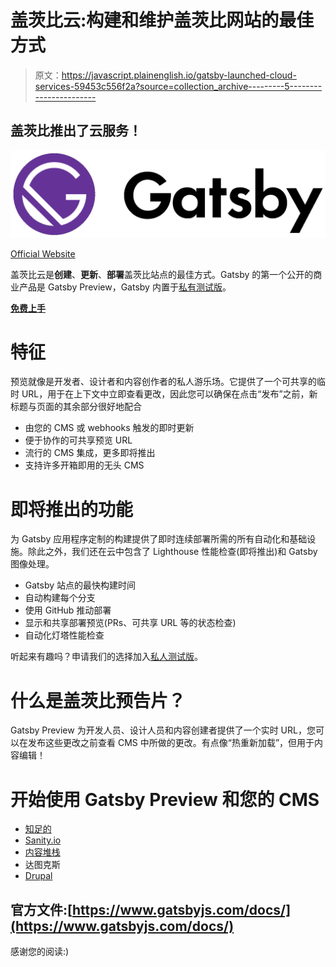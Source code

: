 # 盖茨比云:构建和维护盖茨比网站的最佳方式

> 原文：<https://javascript.plainenglish.io/gatsby-launched-cloud-services-59453c556f2a?source=collection_archive---------5----------------------->

## 盖茨比推出了云服务！

![](img/487a4fdcf4595b33efb517e944c9b7cb.png)

[Official Website](https://www.gatsbyjs.com/cloud/)

盖茨比云是**创建**、**更新**、**部署**盖茨比站点的最佳方式。Gatsby 的第一个公开的商业产品是 Gatsby Preview，Gatsby 内置于[私有测试版](https://www.gatsbyjs.com/builds-beta/)。

[**免费上手**](https://www.gatsbyjs.com/get-started)

# 特征

预览就像是开发者、设计者和内容创作者的私人游乐场。它提供了一个可共享的临时 URL，用于在上下文中立即查看更改，因此您可以确保在点击“发布”之前，新标题与页面的其余部分很好地配合

*   由您的 CMS 或 webhooks 触发的即时更新
*   便于协作的可共享预览 URL
*   流行的 CMS 集成，更多即将推出
*   支持许多开箱即用的无头 CMS

# 即将推出的功能

为 Gatsby 应用程序定制的构建提供了即时连续部署所需的所有自动化和基础设施。除此之外，我们还在云中包含了 Lighthouse 性能检查(即将推出)和 Gatsby 图像处理。

*   Gatsby 站点的最快构建时间
*   自动构建每个分支
*   使用 GitHub 推动部署
*   显示和共享部署预览(PRs、可共享 URL 等的状态检查)
*   自动化灯塔性能检查

听起来有趣吗？申请我们的选择加入[私人测试版](https://www.gatsbyjs.com/builds-beta/)。

# 什么是盖茨比预告片？

Gatsby Preview 为开发人员、设计人员和内容创建者提供了一个实时 URL，您可以在发布这些更改之前查看 CMS 中所做的更改。有点像“热重新加载”，但用于内容编辑！

# 开始使用 Gatsby Preview 和您的 CMS

*   [知足的](https://www.gatsbyjs.com/docs/contentful/getting-started/)
*   [Sanity.io](https://www.gatsbyjs.com/docs/sanity/getting-started/)
*   [内容堆栈](https://www.gatsbyjs.com/docs/contentstack/getting-started/)
*   达图克斯
*   [Drupal](https://www.gatsbyjs.com/docs/drupal/getting-started/)

## 官方文件:[https://www.gatsbyjs.com/docs/](https://www.gatsbyjs.com/docs/)

感谢您的阅读:)